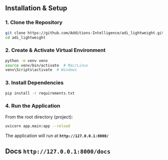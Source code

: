 ## Installation & Setup

### 1. Clone the Repository
```sh
git clone https://github.com/Additions-Intelligence/adi_lightweight.git
cd adi_lightweight
```

### 2. Create & Activate Virtual Environment
```sh
python -m venv venv
source venv/bin/activate  # Mac/Linux
venv\Scripts\activate  # Windows
```

### 3. Install Dependencies
```sh
pip install -r requirements.txt
```


### 4. Run the Application
From the root directory (project):
```sh
uvicorn app.main:app --reload
```

The application will run at **`http://127.0.0.1:8000/`**

Docs **`http://127.0.0.1:8000/docs`**
---
